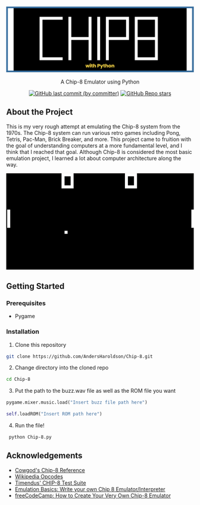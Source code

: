 ![Logo](resources/banner.png)

<p align="center">
A Chip-8 Emulator using Python
</p>

<div align="center">

  <a href="">![GitHub last commit (by committer)](https://img.shields.io/github/last-commit/AndersHaroldson/Chip-8?style=flat-square)</a>
  <a href="">![GitHub Repo stars](https://img.shields.io/github/stars/AndersHaroldson/Chip-8?style=flat-square)</a>

</div>

## About the Project
This is my very rough attempt at emulating the Chip-8 system from the 1970s. The Chip-8 system can run various retro games including Pong, Tetris, Pac-Man, Brick Breaker, and more. 
This project came to fruition with the goal of understanding computers at a more fundamental level, and I think that I reached that goal. 
Although Chip-8 is considered the most basic emulation project, I learned a lot about computer architecture along the way. 


<div align="center">
  
  ![App Screenshot](resources/pongSC.png)
  
  <!-- ![App Screenshot](resources/brickSC.png) -->

</div>

## Getting Started
### Prerequisites
- Pygame
### Installation
1. Clone this repository
```bash
git clone https://github.com/AndersHaroldson/Chip-8.git
```
2. Change directory into the cloned repo
```bash
cd Chip-8
```
3. Put the path to the buzz.wav file as well as the ROM file you want 
```python
pygame.mixer.music.load("Insert buzz file path here")
```
```python
self.loadROM("Insert ROM path here")
```
4. Run the file!
```bash
 python Chip-8.py
```

## Acknowledgements
- [Cowgod's Chip-8 Reference](http://devernay.free.fr/hacks/chip8/C8TECH10.HTM#0.0)
- [Wikipedia Opcodes](https://en.wikipedia.org/wiki/CHIP-8#Opcode_table)
- [Timendus' CHIP-8 Test Suite](https://github.com/Timendus/chip8-test-suite#chip-8-splash-screen)
- [Emulation Basics: Write your own Chip 8 Emulator/Interpreter](https://omokute.blogspot.com/2012/06/emulation-basics-write-your-own-chip-8.html)
- [freeCodeCamp: How to Create Your Very Own Chip-8 Emulator](https://www.freecodecamp.org/news/creating-your-very-own-chip-8-emulator/)

